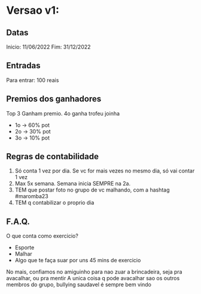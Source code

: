 # Versao v1:

## Datas

Inicio: 11/06/2022
Fim: 31/12/2022

## Entradas

Para entrar: 100 reais

## Premios dos ganhadores

Top 3 Ganham premio. 4o ganha trofeu joinha

- 1o -> 60% pot
- 2o -> 30% pot
- 3o -> 10% pot

## Regras de contabilidade

1. Só conta 1 vez por dia. Se vc for mais vezes no mesmo dia, só vai contar 1 vez
2. Max 5x semana. Semana inicia SEMPRE na 2a.
3. TEM que postar foto no grupo de vc malhando, com a hashtag #maromba23
4. TEM q contabilizar o proprio dia

## F.A.Q.

O que conta como exercicio?

- Esporte
- Malhar
- Algo que te faça suar por uns 45 mins de exercicio

No mais, confiamos no amiguinho para nao zuar a brincadeira, seja pra avacalhar, ou pra mentir
A unica coisa q pode avacalhar sao os outros membros do grupo, bullying saudavel é sempre bem vindo
